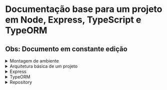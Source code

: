 # Documentação base para um projeto em Node, Express, TypeScript e TypeORM

## Obs: Documento em constante edição

<details>
  <summary>Montagem de ambiente</summary>

  # Configuração do Ambiente Node.js com Yarn
  ## Dependências e bibliotecas que serão usadas
   - yarn
   - nodemon
   - esLint
   - express
   - javascript
   - mysql
   - dotenv

  ## Comandos
  ```bash
  yarn init -y         //inicializa o projeto e cria um arquivo package.json
  yarn add express     //Simplifica o desenvolvimento de aplicativos web em Node.js,baixa a pasta node_modules e o package-lock.json
  yarn add mysql2      //Instala o driver do MySQL para Node.JS
  yarn add nodemon -D  //monitora as alterações nos arquivos do projeto e reinicia automaticamente o servidor quando detecta alteração.
  yarn add dotenv      //Instala a biblioteca dotenv que facilita a leitura de variáveis de ambiente

  ```
  ## Configurando esLint
   - Ferramenta de linting que ajuda a manter um código JavaScript consistente e livre de erros.
  ```bash
  npx eslint --init
  ```
   - Pergunta 1: Terceira opção
   - Pergunta 2: Common
   - Pergunta 3: None of these
   - Pergunta 4: No
   - Pergunta 6: Node
   - Pergunta 7: Answer questions about your style
   - Pergunta 8: JSON
   - Pergunta 9: Spaces
   - Pergunta 10: Single
   - Pergunta 11: Unix
   - Pergunta 12: Yes

  #### Atualize o arquivo .eslintrc.json:
   - Vá até o arquivo .eslintrc.json e, em "indent", troque o valor de 4 para 2.

  #### Crie o arquivo .eslintignore:
   - Crie o arquivo .eslintignore e adicione os seguintes nomes de pastas:
  ```bash
  node_modules/
  dist/
  ```
  ## Configuração do Script de inicialização
  ```javascript
  "scripts": {
    "start": "node src/index.js"
  }
  ```
  ### Inicie o servidor com `yarn start` 

</details>

<details>
  <summary>Arquitetura básica de um projeto</summary>

  ![arquitetura-passo2 drawio](https://github.com/AthosGustavo/aprendendo-node/assets/112649935/643ac6b5-f38d-4caf-ade7-2d910a42e2ca)
  
</details>

<details>
  <summary>Express</summary>

  # Express
  #### express()
   - Retorna uma instância de um aplicativo Express que contém funções e configurações
  
  ```javascript
  const express = require('express');
  const app = express();

  app.get('/', (req, res) => {
    res.send('Hello World!');
  });

  app.listen(3000, () => {
    console.log('Server listening on port 3000');
  });
  ```


  ## Exportação e importação de arquivos
  ### Exportação e importação com module.export
  *EXEMPLO*
   - No momento de exportação, exporta-se o dado requerido e no momento da importação, importa-se o arquivo e apenas os dados exportados serão recebidos.
   - `module.export = variavelTeste`
   - `const app = require('./app');`

  #### Exportando objetos
  ```javascript
  // No arquivo config.js
  const config = {
    chave1: 'valor1',
    chave2: 'valor2',
  };
  module.exports = config;

  // Em outro arquivo
  const config = require('./config');
  console.log(config.chave1); // valor1
  ```
  #### Exportando multiplos valores
  ```javascript
  // No arquivo utils.js
  const util1 = 'alguma coisa';
  const util2 = 'outra coisa';

  module.exports = {
    util1,
    util2,
  };

  // Em outro arquivo
  const utils = require('./utils');
  console.log(utils.util1); // alguma coisa
  ```
  
  ## Sintaxe dos métodos HTTP do aplicativo Express
  ```javascript
  app.get(path,middleware, (callback => {}))
  ```
  ```javascript
  app.get('path', (request, response) => response.send('Hello word'));
  ```
  ### response
   - Objeto que contém métodos e propriedades que permitem enviar uma resposta de volta ao cliente.

  #### Métodos do objeto response
   - `response.send(data): Envia uma resposta ao cliente. Pode ser uma string, objeto ou array`
   - `res.json(data): Envia uma resposta em formato JSON.`
   - `res.status(code): Define o código de status da resposta.`
   - `res.redirect(path): Redireciona o cliente para o caminho especificado.`

  ## request
   - Objeto que contém informações sobre a solicitação do cliente

  
</details>
<details>
  <summary>TypeORM</summary>

  # TypeORM
  ## DataSource
   - Arquivo com dados de acesso ao banco de dados.
   - Na chave entites, deve ser colocada as entidades mapeadas.
   - A porta do banco de dados não é colocada no método construtor de DataSource, porque o método irá usar a porta padão do mysql,`3606`
  ```typescript
  import { DataSource } from "typeorm";
  import { envVariables } from "../config/env-variables";
  import { User } from "../entities/User";

  const [DATA_BASE_HOST, DATA_BASE_TYPE, DATA_BASE_USER, DATA_BASE_PASSWORD, DATA_BASE] = envVariables;
    const AppDataSource = new DataSource({
    type: DATA_BASE_TYPE,
    host: DATA_BASE_HOST,
    username: DATA_BASE_USER,
    password: DATA_BASE_PASSWORD,
    database: DATA_BASE,
    entities:[User]

  });

  export default AppDataSource;
  ```

  
<details>
  <summary>Mapeando entidades</summary>

  # Mapeando entidades

  ## Anotations
  ### @Entity()
   - Anotação usada para sinalizar que a classe representa uma tabela no banco de dados
   - Caso o nome da classe seja diferente do nome da tabela do banco, dentro do parênteses o nome da tabela deve ser colocada entre aspas.
  
  ### @PrimaryColumn()
   - A anotação é usada para marcar uma propriedade como chave primária da tabela

  ### @Column()
   - Anotação usada para sinalizar que o atributo da classe representa uma coluna do banco de dados
   - Caso o nome do atributo seja diferente do nome da coluna do banco de dados, o nome da coluna deve ser colocada entre aspas no parênteses
  
  ### @CreatedDateColumn()
   - Anotação usada para marcar uma propriedade que será automaticamente preenchida com a data e a hora de criação da entidade
  
  ```javascript
  import { Entity, PrimaryColumn, Column, CreateDateColumn } from 'typeorm';

  @Entity()
  class User {
    @PrimaryColumn()
    id: number;

    @Column()
    username: string;

    @Column()
    email: string;

    @CreateDateColumn()
    createdAt: Date;

  // outras propriedades...
  }

```
  
</details>

<details>
  <summary>Relacionamento</summary>

  # Relacionamento
  ## @OneToOne

  ### Lógica e sintaxe do relacionamento
   - `() => UserProfile` é uma função que retorna a classe da entidade com a qual o relacionamento esta sendo feito.
   - `@JoinColumn` é usado para indicar que a coluna na tabela atual (a tabela User neste caso) deve ser usada como coluna de junção para o relacionamento.
  ```javascript
  @OneToOne(() => UserProfile)
  @JoinColumn()
  profile: UserProfile;
  ```

  
  ```javascript
  import { Entity, PrimaryGeneratedColumn, Column, OneToOne, JoinColumn } from 'typeorm';

  @Entity()
  class User {
    @PrimaryGeneratedColumn()
    id: number;

    @Column()
    name: string;

    @OneToOne(() => UserProfile)
    @JoinColumn()
    profile: UserProfile;
  }
  ```
  ```javascript
  @Entity()
  class UserProfile {
    @PrimaryGeneratedColumn()
    id: number;

    @Column()
    bio: string;
  }

  ```
  ## @manyToOne

  ### Lógica e sintaxe do relacionamento

   - A função especifica a classe entidade alvo
   - Usa uma variável para representar a classe alvo e sinaliza que a propriedade autor da classe alvo será usada para fazer a junção.

  ```javascript
  @OneToMany(() => Post, post => post.author)
  posts: Post[];
  ```
  ```javascript
  import { Entity, PrimaryGeneratedColumn, Column, OneToMany } from 'typeorm';

  @Entity()
  class User {
    @PrimaryGeneratedColumn()
    id: number;

    @Column()
    name: string;

    @OneToMany(() => Post, post => post.author)
    posts: Post[];
  }

  ```
  ```javascript
  import { Entity, PrimaryGeneratedColumn, Column, ManyToOne } from 'typeorm';

  @Entity()
  class Post {
    @PrimaryGeneratedColumn()
    id: number;

    @Column()
    title: string;

    @ManyToOne(() => User, user => user.posts)
    author: User;
  }

  ```
  ## @ManyToMany
   - A anotação marca que a tabela irá ter uma relacionamento muitos para muitos através da propriedade `courses`
   - A função `() => Course` devolve a classe classe `Course`
   - Em seguida, a propriedade `courses` é criada e associada ao tipo da classe retornada pela função.
  ```javascript
  import { Entity, PrimaryGeneratedColumn, Column, ManyToMany, JoinTable } from 'typeorm';

  @Entity()
  class Student {
    @PrimaryGeneratedColumn()
    id: number;

    @Column()
    name: string;

    @ManyToMany(() => Course)
    @JoinTable()
    courses: Course[];
  }
  ```
  ```javascript
  @Entity()
  class Course {
    @PrimaryGeneratedColumn()
    id: number;

    @Column()
    name: string;

    @ManyToMany(() => Student)
    students: Student[];
  }

  ```
  
</details>

  
</details>



<details>
  <summary>Repository</summary>
  
  ## Entendendo Repository
  ### Imports
  ```javascript
  import { getRepository } from 'typeorm';
  import { EntidadeMapeada } from './entities/EntidadeMapeada';
  ```
  
  ### Retorno de getRepository()
   - Retorna um objeto que contém informações da entidade mapeada, do banco de dados e métodos para realizar operações.
  ```javascript
  const entidadeMapeadaRepository = dataSource.getRepository(EntidadeMapeada);
  ```
  ### entidadeMapeadaRepository
   - Objeto que detém os métodos de consulta ao banco de dados
</details>





